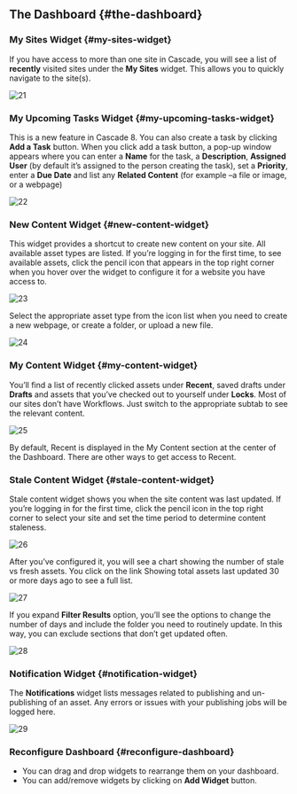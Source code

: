## The Dashboard {#the-dashboard}

### My Sites Widget {#my-sites-widget}

If you have access to more than one site in Cascade, you will see a list of **recently** visited sites under the **My Sites** widget. This allows you to quickly navigate to the site\(s\).

![21](../assets/21.png)

### My Upcoming Tasks Widget {#my-upcoming-tasks-widget}

This is a new feature in Cascade 8. You can also create a task by clicking **Add a Task** button. When you click add a task button, a pop-up window appears where you can enter a **Name** for the task, a **Description**, **Assigned User** \(by default it’s assigned to the person creating the task\), set a **Priority**, enter a **Due Date** and list any **Related Content** \(for example –a file or image, or a webpage\)

![22](../assets/22.png)

### New Content Widget {#new-content-widget}

This widget provides a shortcut to create new content on your site. All available asset types are listed. If you’re logging in for the first time, to see available assets, click the pencil icon that appears in the top right corner when you hover over the widget to configure it for a website you have access to.

![23](../assets/23.png)

Select the appropriate asset type from the icon list when you need to create a new webpage, or create a folder, or upload a new file.

![24](../assets/24.png)

### My Content Widget {#my-content-widget}

You’ll find a list of recently clicked assets under **Recent**, saved drafts under **Drafts** and assets that you’ve checked out to yourself under **Locks**. Most of our sites don’t have Workflows. Just switch to the appropriate subtab to see the relevant content.

![25](../assets/25.png)

By default, Recent is displayed in the My Content section at the center of the Dashboard. There are other ways to get access to Recent.

### Stale Content Widget {#stale-content-widget}

Stale content widget shows you when the site content was last updated. If you’re logging in for the first time, click the pencil icon in the top right corner to select your site and set the time period to determine content staleness.

![26](../assets/26.png)

After you’ve configured it, you will see a chart showing the number of stale vs fresh assets. You click on the link Showing total assets last updated 30 or more days ago to see a full list.

![27](../assets/27.png)

If you expand **Filter Results** option, you’ll see the options to change the number of days and include the folder you need to routinely update. In this way, you can exclude sections that don’t get updated often.

![28](../assets/28.png)

### Notification Widget {#notification-widget}

The **Notifications** widget lists messages related to publishing and un-publishing of an asset. Any errors or issues with your publishing jobs will be logged here.

![29](../assets/29.png)

### Reconfigure Dashboard {#reconfigure-dashboard}

* You can drag and drop widgets to rearrange them on your dashboard.
* You can add/remove widgets by clicking on **Add Widget** button.



